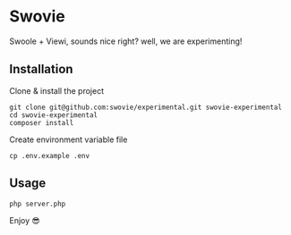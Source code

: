 # Swovie
Swoole + Viewi, sounds nice right? well, we are experimenting!

## Installation
Clone & install the project
```
git clone git@github.com:swovie/experimental.git swovie-experimental
cd swovie-experimental
composer install
```

Create environment variable file
```
cp .env.example .env
```

## Usage
```
php server.php
```

Enjoy 😎